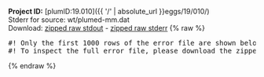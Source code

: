 **Project ID:** [plumID:19.010]({{ '/' | absolute_url }}eggs/19/010/)  
Stderr for source:  wt/plumed-mm.dat   
Download: [zipped raw stdout](plumed-mm.dat.plumed_master.stdout.txt.zip) - [zipped raw stderr](plumed-mm.dat.plumed_master.stderr.txt.zip) 
{% raw %}
<pre>
#! Only the first 1000 rows of the error file are shown below
#! To inspect the full error file, please download the zipped raw stderr file above
</pre>
{% endraw %}
